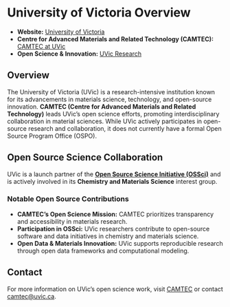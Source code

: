 # University of Victoria Overview

- **Website:** [University of Victoria](https://www.uvic.ca/)
- **Centre for Advanced Materials and Related Technology (CAMTEC):** [CAMTEC at UVic](https://www.uvic.ca/research/centres/camtec/)
- **Open Science & Innovation:** [UVic Research](https://www.uvic.ca/research/)

## Overview  

The University of Victoria (UVic) is a research-intensive institution known for its advancements in materials science, technology, and open-source innovation. **CAMTEC (Centre for Advanced Materials and Related Technology)** leads UVic’s open science efforts, promoting interdisciplinary collaboration in material sciences. While UVic actively participates in open-source research and collaboration, it does not currently have a formal Open Source Program Office (OSPO).

## Open Source Science Collaboration  

UVic is a launch partner of the **[Open Source Science Initiative (OSSci)](https://github.com/sustainers/academic-map/blob/main/organizations/OSSci.md)** and is actively involved in its **Chemistry and Materials Science** interest group.

### Notable Open Source Contributions  

- **CAMTEC’s Open Science Mission:** CAMTEC prioritizes transparency and accessibility in materials research.
- **Participation in OSSci:** UVic researchers contribute to open-source software and data initiatives in chemistry and materials science.
- **Open Data & Materials Innovation:** UVic supports reproducible research through open data frameworks and computational modeling.

## Contact  

For more information on UVic’s open science work, visit [CAMTEC](https://www.uvic.ca/research/centres/camtec/) or contact [camtec@uvic.ca](mailto:camtec@uvic.ca).
